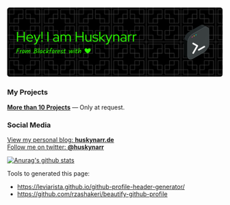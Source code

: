 <div align="center">
  
  ![Header](./github-header-image.png)
  
</div>

### My Projects

[**More than 10 Projects**](https://github.com/Huskynarr) — Only at request.  


### Social Media

[View my personal blog: **huskynarr.de**](https://huskynarr.de/)  
[Follow me on twitter: **@huskynarr**](https://twitter.com/Huskynarr)

<!--
Here are some ideas to get you started:

- 🔭 I’m currently working on ...
- 🌱 I’m currently learning ...
- 👯 I’m looking to collaborate on ...
- 🤔 I’m looking for help with ...
- 💬 Ask me about ...
- 📫 How to reach me: ...
- 😄 Pronouns: ...
- ⚡ Fun fact: ...
-->


<!--
**Huskynarr/Huskynarr** is a ✨ _special_ ✨ repository because its `README.md` (this file) appears on your GitHub profile.

Here are some ideas to get you started:

- 🔭 I’m currently working on ...
- 🌱 I’m currently learning ...
- 👯 I’m looking to collaborate on ...
- 🤔 I’m looking for help with ...
- 💬 Ask me about ...
- 📫 How to reach me: ...
- 😄 Pronouns: ...
- ⚡ Fun fact: ...
-->

[![Anurag's github stats](https://github-readme-stats.vercel.app/api?username=huskynarr)](https://github.com/anuraghazra/github-readme-stats)

Tools to generated this page:
- https://leviarista.github.io/github-profile-header-generator/
- https://github.com/rzashakeri/beautify-github-profile
